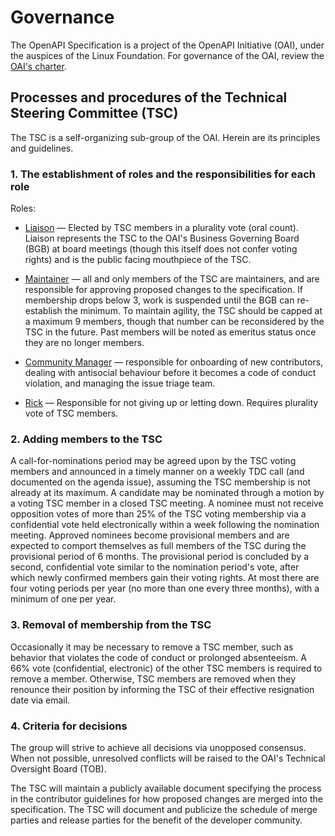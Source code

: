 # Governance

The OpenAPI Specification is a project of the OpenAPI Initiative (OAI), under the auspices of the Linux Foundation. For governance of the OAI, review the [OAI's charter](https://www.openapis.org/participate/how-to-contribute/governance).

## Processes and procedures of the Technical Steering Committee (TSC)

The TSC is a self-organizing sub-group of the OAI. Herein are its principles and guidelines.

### 1. The establishment of roles and the responsibilities for each role

Roles:

* [Liaison](https://www.merriam-webster.com/dictionary/liaison) — Elected by TSC members in a plurality vote (oral count). Liaison represents the TSC to the OAI's Business Governing Board (BGB) at board meetings (though this itself does not confer voting rights) and is the public facing mouthpiece of the TSC.

* [Maintainer](https://www.merriam-webster.com/dictionary/maintainer) — all and only members of the TSC are maintainers, and are responsible for approving proposed changes to the specification. If membership drops below 3, work is suspended until the BGB can re-establish the minimum. To maintain agility, the TSC should be capped at a maximum 9 members, though that number can be reconsidered by the TSC in the future. Past members will be noted as emeritus status once they are no longer members.

* [Community Manager](https://en.wikipedia.org/wiki/Online_community_manager) — responsible for onboarding of new contributors, dealing with antisocial behaviour before it becomes a code of conduct violation, and managing the issue triage team.

* [Rick](https://www.youtube.com/watch?v=dQw4w9WgXcQ) — Responsible for not giving up or letting down. Requires plurality vote of TSC members.

### 2. Adding members to the TSC

A call-for-nominations period may be agreed upon by the TSC voting members and announced in a timely manner on a weekly TDC call (and documented on the agenda issue), assuming the TSC membership is not already at its maximum.
A candidate may be nominated through a motion by a voting TSC member in a closed TSC meeting.
A nominee must not receive opposition votes of more than 25% of the TSC voting membership via a confidential vote held electronically within a week following the nomination meeting.
Approved nominees become provisional members and are expected to comport themselves as full members of the TSC during the provisional period of 6 months.
The provisional period is concluded by a second, confidential vote similar to the nomination period's vote, after which newly confirmed members gain their voting rights.
At most there are four voting periods per year (no more than one every three months), with a minimum of one per year.

### 3. Removal of membership from the TSC

Occasionally it may be necessary to remove a TSC member, such as behavior that violates the code of conduct or prolonged absenteeism. A 66% vote (confidential, electronic) of the other TSC members is required to remove a member. Otherwise, TSC members are removed when they renounce their position by informing the TSC of their effective resignation date via email.

### 4. Criteria for decisions

The group will strive to achieve all decisions via unopposed consensus. When not possible, unresolved conflicts will be raised to the OAI's Technical Oversight Board (TOB).

The TSC will maintain a publicly available document specifying the process in the contributor guidelines for how proposed changes are merged into the specification. The TSC will document and publicize the schedule of merge parties and release parties for the benefit of the developer community.
